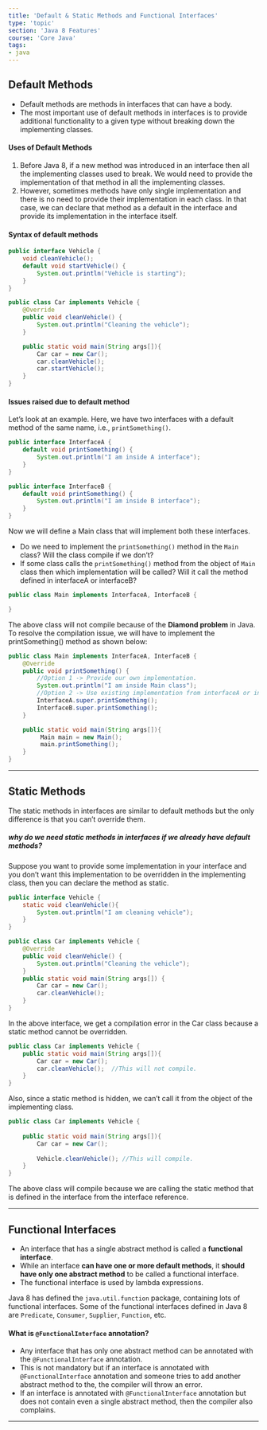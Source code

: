 ```yaml
---
title: 'Default & Static Methods and Functional Interfaces'
type: 'topic'
section: 'Java 8 Features'
course: 'Core Java'
tags:
- java
---
```

## Default Methods
- Default methods are methods in interfaces that can have a body.
- The most important use of default methods in interfaces is to provide additional functionality to a given type without breaking down the implementing classes.

#### Uses of Default Methods
1. Before Java 8, if a new method was introduced in an interface then all the implementing classes used to break. We would need to provide the implementation of that method in all the implementing classes.
2. However, sometimes methods have only single implementation and there is no need to provide their implementation in each class. In that case, we can declare that method as a default in the interface and provide its implementation in the interface itself.

#### Syntax of default methods
```java
public interface Vehicle {
    void cleanVehicle();
    default void startVehicle() {
        System.out.println("Vehicle is starting");
    }
}
```
```java
public class Car implements Vehicle {
    @Override
    public void cleanVehicle() {
        System.out.println("Cleaning the vehicle");
    }

    public static void main(String args[]){
        Car car = new Car();
        car.cleanVehicle();
        car.startVehicle();
    }
}
```

#### Issues raised due to default method
Let’s look at an example. Here, we have two interfaces with a default method of the same name, i.e., `printSomething()`.
```java
public interface InterfaceA {
    default void printSomething() {
        System.out.println("I am inside A interface");
    }
}
```
```java
public interface InterfaceB {
    default void printSomething() {
        System.out.println("I am inside B interface");
    }
}
```
Now we will define a Main class that will implement both these interfaces.
- Do we need to implement the `printSomething()` method in the `Main` class? Will the class compile if we don’t?
- If some class calls the `printSomething()` method from the object of `Main` class then which implementation will be called? Will it call the method defined in interfaceA or interfaceB?

```java
public class Main implements InterfaceA, InterfaceB {

}
```
The above class will not compile because of the **Diamond problem** in Java. To resolve the compilation issue, we will have to implement the printSomething() method as shown below:
```java
public class Main implements InterfaceA, InterfaceB {
    @Override
    public void printSomething() {
        //Option 1 -> Provide our own implementation.
        System.out.println("I am inside Main class");
        //Option 2 -> Use existing implementation from interfaceA or interfaceB or both.
        InterfaceA.super.printSomething();
        InterfaceB.super.printSomething();
    }

    public static void main(String args[]){
         Main main = new Main();
         main.printSomething();
    }
}
```

---
## Static Methods
The static methods in interfaces are similar to default methods but the only difference is that you can’t override them.

##### why do we need static methods in interfaces if we already have default methods?
Suppose you want to provide some implementation in your interface and you don’t want this implementation to be overridden in the implementing class, then you can declare the method as static.
```java
public interface Vehicle {
    static void cleanVehicle(){
        System.out.println("I am cleaning vehicle");
    }
}
```
```java
public class Car implements Vehicle {
    @Override
    public void cleanVehicle() {
        System.out.println("Cleaning the vehicle");
    }
    public static void main(String args[]) {
        Car car = new Car();
        car.cleanVehicle();
    }
}
```
In the above interface, we get a compilation error in the Car class because a static method cannot be overridden. 
```java
public class Car implements Vehicle {
    public static void main(String args[]){
        Car car = new Car();
        car.cleanVehicle();  //This will not compile.       
    }
}
```
Also, since a static method is hidden, we can’t call it from the object of the implementing class.
```java
public class Car implements Vehicle {
    
    public static void main(String args[]){
        Car car = new Car();
        
        Vehicle.cleanVehicle(); //This will compile.
    }
}
```
The above class will compile because we are calling the static method that is defined in the interface from the interface reference.

---
## Functional Interfaces
- An interface that has a single abstract method is called a **functional interface**.
- While an interface **can have one or more default methods**, it **should have only one abstract method** to be called a functional interface.
- The functional interface is used by lambda expressions.

Java 8 has defined the `java.util.function` package, containing lots of functional interfaces. Some of the functional interfaces defined in Java 8 are `Predicate`, `Consumer`, `Supplier`, `Function`, etc.

#### What is `@FunctionalInterface` annotation?
- Any interface that has only one abstract method can be annotated with the `@FunctionalInterface` annotation.
- This is not mandatory but if an interface is annotated with `@FunctionalInterface` annotation and someone tries to add another abstract method to the, the compiler will throw an error.
- If an interface is annotated with `@FunctionalInterface` annotation but does not contain even a single abstract method, then the compiler also complains.

---
